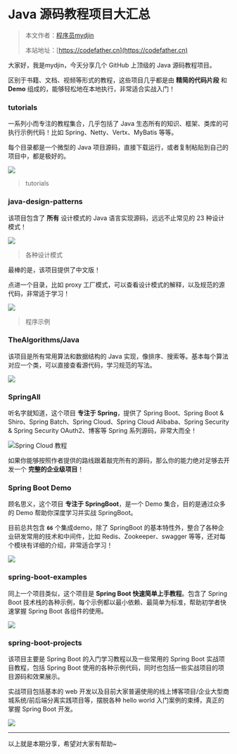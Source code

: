 # Java 源码教程项目大汇总

> 本文作者：[程序员mydjin](https://yuyuanweb.feishu.cn/wiki/Abldw5WkjidySxkKxU2cQdAtnah)
>
> 本站地址：[https://codefather.cn](https://codefather.cn)

大家好，我是mydjin，今天分享几个 GitHub 上顶级的 Java 源码教程项目。

区别于书籍、文档、视频等形式的教程，这些项目几乎都是由 **精简的代码片段** 和 **Demo** 组成的，能够轻松地在本地执行，非常适合实战入门！

### tutorials

一系列小而专注的教程集合，几乎包括了 Java 生态所有的知识、框架、类库的可执行示例代码！比如 Spring、Netty、Vertx、MyBatis 等等。

每个目录都是一个微型的 Java 项目源码，直接下载运行，或者复制粘贴到自己的项目中，都是极好的。

![](https://pic.yupi.icu/5563/202311091035248.png)

> tutorials

### java-design-patterns

该项目包含了 **所有** 设计模式的  Java 语言实现源码，远远不止常见的 23 种设计模式！

![](https://pic.yupi.icu/5563/202311091035214.png)

> 各种设计模式

最棒的是，该项目提供了中文版！

点进一个目录，比如 proxy 工厂模式，可以查看设计模式的解释，以及规范的源代码，非常适于学习！

![](https://pic.yupi.icu/5563/202311091035209.png)

> 程序示例

### TheAlgorithms/Java

该项目是所有常用算法和数据结构的 Java 实现，像排序、搜索等。基本每个算法对应一个类，可以直接查看源代码，学习规范的写法。

![](https://pic.yupi.icu/5563/202311091035220.png)

### SpringAll

听名字就知道，这个项目 **专注于 Spring**，提供了 Spring Boot、Spring Boot & Shiro、Spring Batch、Spring Cloud、Spring  Cloud Alibaba、Spring Security & Spring Security OAuth2、博客等 Spring 系列源码，非常大而全！

![](https://pic.yupi.icu/5563/202311091035262.png)Spring Cloud 教程

如果你能够按照作者提供的路线跟着敲完所有的源码，那么你的能力绝对足够去开发一个 **完整的企业级项目**！

### Spring Boot Demo

顾名思义，这个项目 **专注于 SpringBoot**，是一个 Demo 集合，目的是通过众多的 Demo 帮助你深度学习并实战 SpringBoot。

目前总共包含 **`66`** 个集成demo，除了 SpringBoot 的基本特性外，整合了各种企业研发常用的技术和中间件，比如 Redis、Zookeeper、swagger 等等，还对每个模块有详细的介绍，非常适合学习！

![](https://pic.yupi.icu/5563/202311091035235.png)

### spring-boot-examples

同上一个项目类似，这个项目是 **Spring Boot 快速简单上手教程**。包含了 Spring Boot 技术栈的各种示例，每个示例都以最小依赖、最简单为标准，帮助初学者快速掌握 Spring Boot 各组件的使用。

![](https://pic.yupi.icu/5563/202311091035841.png)

### spring-boot-projects

该项目主要是 Spring Boot 的入门学习教程以及一些常用的 Spring Boot 实战项目教程，包括 Spring  Boot 使用的各种示例代码，同时也包括一些实战项目的项目源码和效果展示。

实战项目包括基本的 web  开发以及目前大家普遍使用的线上博客项目/企业大型商城系统/前后端分离实践项目等，摆脱各种 hello world 入门案例的束缚，真正的掌握  Spring Boot 开发。

![](https://pic.yupi.icu/5563/202311091035850.png)

------

以上就是本期分享，希望对大家有帮助~

